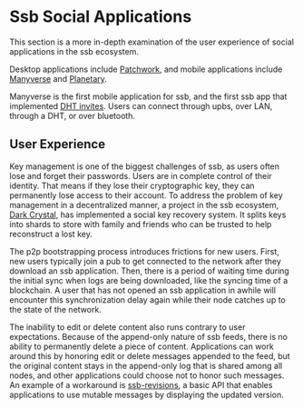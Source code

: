 # Ssb Social Applications

This section is a more in-depth examination of the user experience of social applications in the ssb ecosystem.

Desktop applications include [Patchwork](https://handbook.scuttlebutt.nz/applications#patchwork), and mobile applications include [Manyverse](https://handbook.scuttlebutt.nz/applications#manyverse) and [Planetary](https://planetary.social/).

Manyverse is the first mobile application for ssb, and the first ssb app that implemented [DHT invites](https://gitlab.com/staltz/ssb-dht-invite). Users can connect through upbs, over LAN, through a DHT, or over bluetooth.

## User Experience

Key management is one of the biggest challenges of ssb, as users often lose and forget their passwords. Users are in complete control of their identity. That means if they lose their cryptographic key, they can permanently lose access to their account. To address the problem of key management in a decentralized manner, a project in the ssb ecosystem, [Dark Crystal](https://darkcrystal.pw), has implemented a social key recovery system. It splits keys into shards to store with family and friends who can be trusted to help reconstruct a lost key.

The p2p bootstrapping process introduces frictions for new users. First, new users typically join a pub to get connected to the network after they download an ssb application. Then, there is a period of waiting time during the initial sync when logs are being downloaded, like the syncing time of a blockchain. A user that has not opened an ssb application in awhile will encounter this synchronization delay again while their node catches up to the state of the network.

The inability to edit or delete content also runs contrary to user expectations. Because of the append-only nature of ssb feeds, there is no ability to permanently delete a piece of content. Applications can work around this by honoring edit or delete messages appended to the feed, but the original content stays in the append-only log that is shared among all nodes, and other applications could choose not to honor such messages. An example of a workaround is [ssb-revisions](https://github.com/regular/ssb-revisions), a basic API that enables applications to use mutable messages by displaying the updated version.
